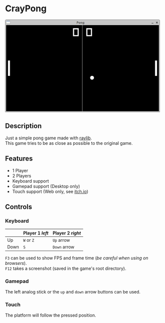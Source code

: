 # CrayPong

![Pong](screenshots/main_view.png "Pong")

## Description

Just a simple pong game made with [raylib](https://github.com/raysan5/raylib).  
This game tries to be as close as possible to the original game.

## Features

- 1 Player
- 2 Players
- Keyboard support
- Gamepad support (Desktop only)
- Touch support (Web only, see [itch.io](https://valentin271.itch.io/craypong))

## Controls

### Keyboard

|      | Player 1 *left* | Player 2 *right* |
|------|-----------------|------------------|
| Up   | `W` or `Z`      | `Up` arrow       |
| Down | `S`             | `Down` arrow     |

`F3` can be used to show FPS and frame time (*be careful when using on browsers*).  
`F12` takes a screenshot (saved in the game's root directory).

### Gamepad

The left analog stick or the `up` and `down` arrow buttons can be used.

### Touch

The platform will follow the pressed position.
